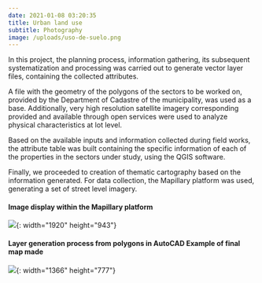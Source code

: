 ```yaml
---
date: 2021-01-08 03:20:35
title: Urban land use
subtitle: Photography
image: /uploads/uso-de-suelo.png
---
```


In this project, the planning process, information gathering, its subsequent systematization and processing was carried out to generate vector layer files, containing the collected attributes.

A file with the geometry of the polygons of the sectors to be worked on, provided by the Department of Cadastre of the municipality, was used as a base. Additionally, very high resolution satellite imagery corresponding provided and available through open services were used to analyze physical characteristics at lot level.

Based on the available inputs and information collected during field works, the attribute table was built containing the specific information of each of the properties in the sectors under study, using the QGIS software.

Finally, we proceeded to creation of thematic cartography based on the information generated. For data collection, the Mapillary platform was used, generating a set of street level imagery.

#### Image display within the Mapillary platform

![](/uploads/mapillary.png){: width="1920" height="943"}

#### Layer generation process from polygons in AutoCAD Example of final map made

![](/uploads/proceso-uso-de-suelo.png){: width="1366" height="777"}
